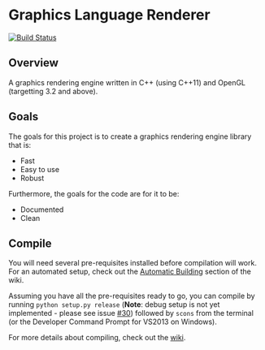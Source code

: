 Graphics Language Renderer
==========================

[![Build Status](https://travis-ci.org/jarrettchisholm/glr.png)](https://travis-ci.org/jarrettchisholm/glr)

Overview
--------
A graphics rendering engine written in C++ (using C++11) and OpenGL (targetting 3.2 and above).

Goals
-----
The goals for this project is to create a graphics rendering engine library that is:
- Fast
- Easy to use
- Robust

Furthermore, the goals for the code are for it to be:
- Documented
- Clean

Compile
-------
You will need several pre-requisites installed before compilation will work.  For an automated setup, check out
the [Automatic Building](https://github.com/jarrettchisholm/glr/wiki/Automatic-Building) section of the wiki.

Assuming you have all the pre-requisites ready to go, you can compile by running `python setup.py release` (**Note**: debug setup is not yet implemented - please see issue [#30](https://github.com/jarrettchisholm/glr/issues/30)) followed by `scons` from the terminal (or
the Developer Command Prompt for VS2013 on Windows).

For more details about compiling, check out the [wiki](https://github.com/jarrettchisholm/glr/wiki).
